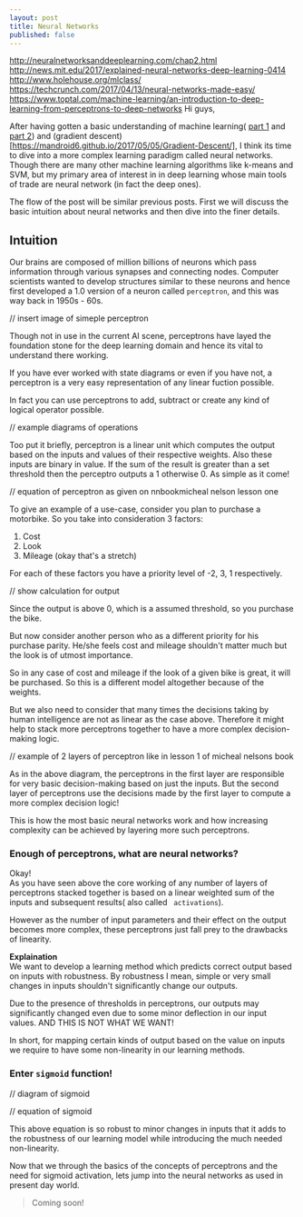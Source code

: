 ```yaml
---
layout: post
title: Neural Networks
published: false
---
```

http://neuralnetworksanddeeplearning.com/chap2.html
http://news.mit.edu/2017/explained-neural-networks-deep-learning-0414
http://www.holehouse.org/mlclass/
https://techcrunch.com/2017/04/13/neural-networks-made-easy/
https://www.toptal.com/machine-learning/an-introduction-to-deep-learning-from-perceptrons-to-deep-networks
Hi guys,  

After having gotten a basic understanding of machine learning( [part 1](https://mandroid6.github.io/2017/04/03/Machine-Learning-Classification/) and [part 2](https://mandroid6.github.io/2017/04/15/Machine-Learning-Regression/)) and (gradient descent)[https://mandroid6.github.io/2017/05/05/Gradient-Descent/], I think its time to dive into a more complex learning paradigm called neural networks. Though there are many other machine learning algorithms like k-means and SVM, but my primary area of interest in in deep learning whose main tools of trade are neural network (in fact the deep ones).


The flow of the post will be similar previous posts. First we will discuss the basic intuition about neural networks and then dive into the finer details.

## Intuition

Our brains are composed of million billions of neurons which pass information through various synapses and connecting nodes. Computer scientists wanted to develop structures similar to these neurons and hence first developed a 1.0 version of a neuron called ```perceptron```, and this was way back in 1950s - 60s.  

// insert image of simeple perceptron

Though not in use in the current AI scene, perceptrons have layed the foundation stone for the deep learning domain and hence its vital to understand there working.  

If you have ever worked with state diagrams or even if you have not, a perceptron is a very easy representation of any linear fuction possible.  

In fact you can use perceptrons to add, subtract or create any kind of logical operator possible.  

// example diagrams of operations

Too put it briefly, perceptron is a linear unit which computes the output based on the inputs and values of their respective weights. Also these inputs are binary in value. If the sum of the result is greater than a set threshold then the perceptro outputs a 1 otherwise 0. As simple as it come!

// equation of perceptron as given on nnbookmicheal nelson lesson one

To give an example of a use-case, consider you plan to purchase a motorbike. So you take into consideration 3 factors:  

 1. Cost
 2. Look
 3. Mileage (okay that's a stretch)

For each of these factors you have a priority level of -2, 3, 1 respectively.

// show calculation for output

Since the output is above 0, which is a assumed threshold, so you purchase the bike.  

But now consider another person who as a different priority for his purchase parity. He/she feels cost and mileage shouldn't matter much but the look is of utmost importance.

So in any case of cost and mileage if the look of a given bike is great, it will be purchased. So this is a different model altogether because of the weights.  

But we also need to consider that many times the decisions taking by human intelligence are not as linear as the case above. Therefore it might help to stack more perceptrons together to have a more complex decision-making logic.

// example of 2 layers of perceptron like in lesson 1 of micheal nelsons book

As in the above diagram, the perceptrons in the first layer are responsible for very basic decision-making based on just the inputs. But the second layer of perceptrons use the decisions made by the first layer to compute a more complex decision logic!  

This is how the most basic neural networks work and how increasing complexity can be achieved by layering more such perceptrons.

### Enough of perceptrons, what are neural networks?

Okay!  
As you have seen above the core working of any number of layers of perceptrons stacked together is based on a linear weighted sum of the inputs and subsequent results( also called ``` activations```).   

However as the number of input parameters and their effect on the output becomes more complex, these perceptrons just fall prey to the drawbacks of linearity.  

<b> Explaination </b>  
We want to develop a learning method which predicts correct output based on inputs with robustness. By robustness I mean, simple or very small changes in inputs shouldn't significantly change our outputs.  

Due to the presence of thresholds in perceptrons, our outputs may significantly changed even due to some minor deflection in our input values. AND THIS IS NOT WHAT WE WANT!  

In short, for mapping certain kinds of output based on the value on inputs we require to have some non-linearity in our learning methods.  

### Enter ```sigmoid``` function!

// diagram of sigmoid

// equation of sigmoid

This above equation is so robust to minor changes in inputs that it adds to the robustness of our learning model while introducing the much needed non-linearity.  

Now that we through the basics of the concepts of perceptrons and the need for sigmoid activation, lets jump into the neural networks as used in present day world.  
> Coming soon!
